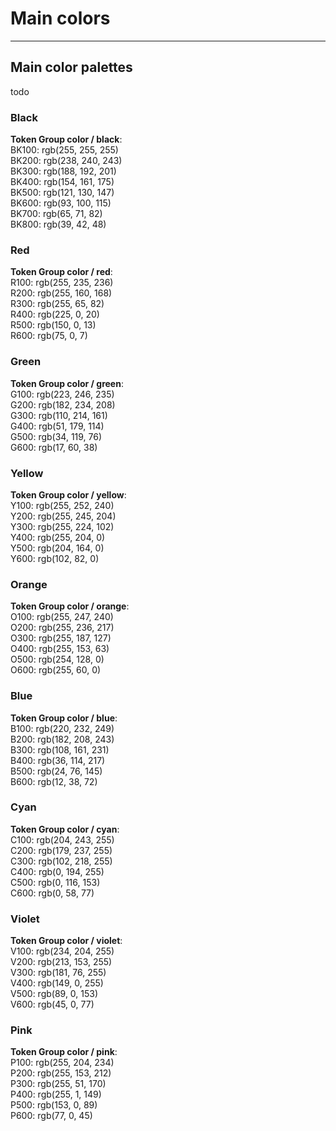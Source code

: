 
# Main colors

---

## Main color palettes

todo

### Black

  
**Token Group color / black**:    
BK100: rgb(255, 255, 255)  
BK200: rgb(238, 240, 243)  
BK300: rgb(188, 192, 201)  
BK400: rgb(154, 161, 175)  
BK500: rgb(121, 130, 147)  
BK600: rgb(93, 100, 115)  
BK700: rgb(65, 71, 82)  
BK800: rgb(39, 42, 48)  


### Red

  
**Token Group color / red**:    
R100: rgb(255, 235, 236)  
R200: rgb(255, 160, 168)  
R300: rgb(255, 65, 82)  
R400: rgb(225, 0, 20)  
R500: rgb(150, 0, 13)  
R600: rgb(75, 0, 7)  


### Green

  
**Token Group color / green**:    
G100: rgb(223, 246, 235)  
G200: rgb(182, 234, 208)  
G300: rgb(110, 214, 161)  
G400: rgb(51, 179, 114)  
G500: rgb(34, 119, 76)  
G600: rgb(17, 60, 38)  


### Yellow

  
**Token Group color / yellow**:    
Y100: rgb(255, 252, 240)  
Y200: rgb(255, 245, 204)  
Y300: rgb(255, 224, 102)  
Y400: rgb(255, 204, 0)  
Y500: rgb(204, 164, 0)  
Y600: rgb(102, 82, 0)  


### Orange

  
**Token Group color / orange**:    
O100: rgb(255, 247, 240)  
O200: rgb(255, 236, 217)  
O300: rgb(255, 187, 127)  
O400: rgb(255, 153, 63)  
O500: rgb(254, 128, 0)  
O600: rgb(255, 60, 0)  


### Blue

  
**Token Group color / blue**:    
B100: rgb(220, 232, 249)  
B200: rgb(182, 208, 243)  
B300: rgb(108, 161, 231)  
B400: rgb(36, 114, 217)  
B500: rgb(24, 76, 145)  
B600: rgb(12, 38, 72)  


### Cyan

  
**Token Group color / cyan**:    
C100: rgb(204, 243, 255)  
C200: rgb(179, 237, 255)  
C300: rgb(102, 218, 255)  
C400: rgb(0, 194, 255)  
C500: rgb(0, 116, 153)  
C600: rgb(0, 58, 77)  


### Violet

  
**Token Group color / violet**:    
V100: rgb(234, 204, 255)  
V200: rgb(213, 153, 255)  
V300: rgb(181, 76, 255)  
V400: rgb(149, 0, 255)  
V500: rgb(89, 0, 153)  
V600: rgb(45, 0, 77)  


### Pink

  
**Token Group color / pink**:    
P100: rgb(255, 204, 234)  
P200: rgb(255, 153, 212)  
P300: rgb(255, 51, 170)  
P400: rgb(255, 1, 149)  
P500: rgb(153, 0, 89)  
P600: rgb(77, 0, 45)  
